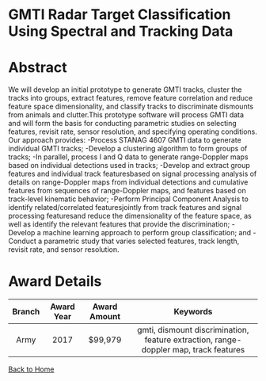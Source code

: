 
GMTI Radar Target Classification Using Spectral and Tracking Data
=================================================================

# Abstract


We will develop an initial prototype to generate GMTI tracks, cluster the tracks into groups, extract features, remove feature correlation and reduce feature space dimensionality, and classify tracks to discriminate dismounts from animals and clutter.This prototype software will process GMTI data and will form the basis for conducting parametric studies on selecting features, revisit rate, sensor resolution, and specifying operating conditions. Our approach provides: -Process STANAG 4607 GMTI data to generate individual GMTI tracks; -Develop a clustering algorithm to form groups of tracks; -In parallel, process I and Q data to generate range-Doppler maps based on individual detections used in tracks; -Develop and extract group features and individual track featuresbased on signal processing analysis of details on range-Doppler maps from individual detections and cumulative features from sequences of range-Doppler maps, and features based on track-level kinematic behavior; -Perform Principal Component Analysis to identify related/correlated featuresjointly from track features and signal processing featuresand reduce the dimensionality of the feature space, as well as identify the relevant features that provide the discrimination; -Develop a machine learning approach to perform group classification; and -Conduct a parametric study that varies selected features, track length, revisit rate, and sensor resolution.  

# Award Details

|Branch|Award Year|Award Amount|Keywords|
| :---: | :---: | :---: | :---: |
|Army|2017|$99,979|gmti, dismount discrimination, feature extraction, range-doppler map, track features|
  
  


[Back to Home](https://github.com/chrischow/dod_sbir_awards/Reports/CC/#1006)